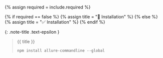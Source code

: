 <!-- LOCATION -->
<!-- _includes/docs/env/allure-commandline/ -->

<!-- INCLUDE -->
<!-- docs/env/allure-commandline/installation.md -->

<!-- VARIABLE -->
<!-- required: [true, false], default to true -->

{% assign required = include.required %}

<!-- Set title -->
{% if required == false %}
    {% assign title = "🔲 Installation" %}
{% else %}
    {% assign title = "✅ Installation" %}
{% endif %}

{: .note-title .text-epsilon } 
> {{ title }}
>
> ```shell
> npm install allure-commandline --global
> ```

